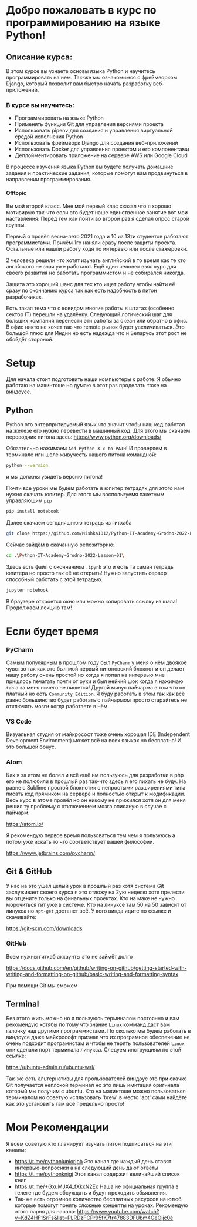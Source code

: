 # Добро пожаловать в курс по программированию на языке Python!
## Описание курса:
В этом курсе вы узнаете основы языка Python и научитесь программировать на нем.  Так-же мы ознакомимся с фреймворком Django, который позволит вам быстро начать разработку веб-приложений.
### В курсе вы научитесь:
- Программировать на языке Python
- Применять функции Git для управления версиями проекта
- Использовать pipenv для создания и управления виртуальной средой исполнения Python
- Использовать фреймворк Django для создания веб-приложений
- Использовать Docker для управления проектом и его компонентами
- Деплойментировать приложение на сервере AWS или Google Cloud

В процессе изучения языка Python вы будете получать домашние задания и практические задания, которые помогут вам продвинуться в направлении программирования.

#### Offtopic
Вы мой второй класс. 
Мне мой первый клас сказал что я хорошо мотивирую так-что если это будет наше единственное занятие вот мои наставления: Перед тем как пойти во второй раз я сделал опрос старой группы.  

Первый я провёл весна-лето 2021 года и 10 из 13ти студентов работают программистами.  Причём 1го наняли сразу после защиты проекта.  Остальные или нашли работу ходя по интервью или после стажеровки.

2 человека решили что хотят изучать английский в то время как те кто англйского не зная уже работают.  Ещё один человек взял курс для своего развития но работать программистом и не собирался никогда.

Защита это хороший шанс для тех кто ищет работу чтобы найти её сразу по окончанию курса так как есть надобность в питон разрабочиках.

Есть такая тема что с ковидом многие работы в штатах (особенно сектор IT) перешли на удалёнку.  Следующий логический шаг для больших компаний перенести эти работы за океан или обратно в офис.  В офис никто не хочет так-что remote рынок будет увеличиваться.  Это большой плюс для Индии но есть надежда что и Беларусь этот рост не обойдёт стороной.

# Setup
Для начала стоит подготовить наши компьютеры к работе.  Я обычно работаю на макинтоше но думаю в этот раз проделать тоже на виндоусе.

## Python
Python это энтерпритируемый язык что значит чтобы наш код работал на железе его нужно перевести в машинный код.  Для этого мы скачаем переводчик питона здесь:
https://www.python.org/downloads/

Обязательно нажимаем `Add Python 3.x to PATH`! И проверяем в терминале или шэле живучесть нашего питона командной:
```sh
python --version
```
и мы должны увидеть версию питона!

Почти все уроки мы будем работать в юпитер тетрадях для этого нам нужно скачать юпитер.  Для этого мы воспользуемя пакетным управляющим `pip`
```sh
pip install notebook
```
Далее скачаем сегодняшнюю тетрадь из гитхаба
```sh
git clone https://github.com/Mishka1012/Python-IT-Academy-Grodno-2022-Lesson-01.git
```
Сейчас зайдём в скачанную репозиторию:
```sh
cd .\Python-IT-Academy-Grodno-2022-Lesson-01\
```
Здесь есть файл с окончанием `.ipynb` это и есть та самая тетрадь юпитера но просто так её не открыть!  Нужно запустить сервер способный работать с этой тетрадью.
```sh
jupyter notebook
```
В браузере откроется окно или можно копировать ссылку из шэла!  Продолжаем лекцию там!

# Если будет время

### PyCharm
Самым популярным в прошлом году был `PyCharm` у меня о нём двоякое чувство так как это был мой первый питоновский блокнот и он делает нашу работу очень простой но когда я попал на интервью мне пришлось печатать почти от руки и был нейкий шок когда я нажимаю `tab` а за меня ничего не пишется!  Другой минус пайчарма в том что он платный но есть `Community Edition`.  Я буду работать в этом так как всё равно большинство будет работать с пайчармом просто старайтесь не отключять мозги когда работаете в нём.
### VS Code
Визуальная студия от майкрософт тоже очень хорошая IDE (Independent Development Environment) может всё на всех языках но бесплатно! И это большой бонус.
### Atom
Как я за атом не болел и всё ещё им пользуюсь для разработки в php его не полюбили в прошлый раз так-что здесь я его пихать не буду.  На равне с Sublime простой блокнотик с непростыми разширениями типа писать код прямиком на сервере и полностью открыт к модификации.  Весь курс в атоме провёл но он никому не прижился хотя он для меня решил ту проблему с отключением мозга описаную в случае с пайчарм.

https://atom.io/

Я рекомендую первое время пользоваться тем чем я пользуюсь а потом уже искать то что соответствует вашей философии.

https://www.jetbrains.com/pycharm/

## Git & GitHub
У нас на это ушёл целый урок в прошлый раз хотя система Git заслуживает своего курса я это отложу на 2ую неделю хотя прелести вы отцените только на финальных проектах.  Кто на маке не нужно морочиться гит уже в системе. Кто на линуксе там 50 на 50 зависит от линукса но `apt-get` достанет всё. У кого винда идите по ссылке и скачивайте:

https://git-scm.com/downloads

### GitHub
Всем нужны гитхаб аккаунты это не займёт долго

https://docs.github.com/en/github/writing-on-github/getting-started-with-writing-and-formatting-on-github/basic-writing-and-formatting-syntax

При помощи Git мы сможем

## Terminal
Без этого жить можно но я пользуюсь терминалом постоянно и вам рекомендую хотябы по тому что знание `Linux` комманд даст вам галочку над другими программистами.  По сколько мы будем работать в виндоусе даже майкрософт признал что их програмное обеспечение не очень подходит програмистам и чтобы не терять пользователей `Linux` они сделали порт терминала линукса.  Следуем инструкциям по этой ссылке:

https://ubuntu-admin.ru/ubuntu-wsl/

Так-же есть альтернативы для прользователей виндоус это при скачке Git получается неплохой терминал но это лишь имитация оригинала который мы получим с ubuntu. Кто на макинтоше можно пользоваться терминалом но советую испльзовать 'brew' в место 'apt' сами найдёте как это установить там всё предельно просто!

# Мои Рекомендации
Я всем советую кто планирует изучать питон подписаться на эти каналы:
- https://t.me/pythonjuniorjob
Это канал где каждый день ставят интервью-вопросики а на следующий день дают ответы
- https://t.me/pythonknigi Этот канал содержит величайший список книг
- https://t.me/+GxuMJX4_fXkxN2Ex Наша не официальная группа в телеге где будем обсуждать и будут проходить обьявления. 
- Так-же есть огромное количество бесплатных ресурсов на ютюб которые помогут понять сложные концепты на уроках.  Рекомендую этого парня для начала: https://www.youtube.com/watch?v=KdZ4HF1SrFs&list=PLRDzFCPr95fK7tr47883DFUbm4GeOjjc0ё